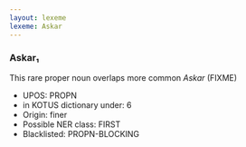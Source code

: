 ```yaml
---
layout: lexeme
lexeme: Askar
---
```


###  Askar₁

This rare proper noun overlaps more common *Askar* (FIXME)
* UPOS:  PROPN
* in KOTUS dictionary under:  6
* Origin:  finer
* Possible NER class:  FIRST
* Blacklisted:  PROPN-BLOCKING

